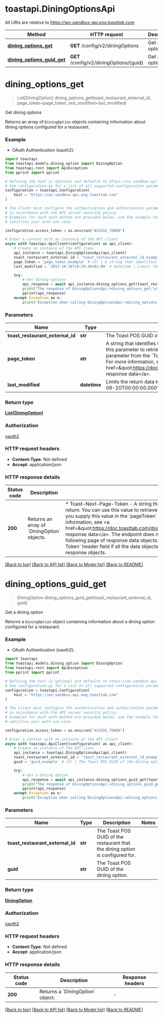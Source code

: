 # toastapi.DiningOptionsApi

All URIs are relative to *https://ws-sandbox-api.eng.toasttab.com*

Method | HTTP request | Description
------------- | ------------- | -------------
[**dining_options_get**](DiningOptionsApi.md#dining_options_get) | **GET** /config/v2/diningOptions | Get dining options 
[**dining_options_guid_get**](DiningOptionsApi.md#dining_options_guid_get) | **GET** /config/v2/diningOptions/{guid} | Get a dining option 


# **dining_options_get**
> List[DiningOption] dining_options_get(toast_restaurant_external_id, page_token=page_token, last_modified=last_modified)

Get dining options 

Returns an array of `DiningOption` objects containing information about dining options configured for a restaurant.


### Example

* OAuth Authentication (oauth2):

```python
import toastapi
from toastapi.models.dining_option import DiningOption
from toastapi.rest import ApiException
from pprint import pprint

# Defining the host is optional and defaults to https://ws-sandbox-api.eng.toasttab.com
# See configuration.py for a list of all supported configuration parameters.
configuration = toastapi.Configuration(
    host = "https://ws-sandbox-api.eng.toasttab.com"
)

# The client must configure the authentication and authorization parameters
# in accordance with the API server security policy.
# Examples for each auth method are provided below, use the example that
# satisfies your auth use case.

configuration.access_token = os.environ["ACCESS_TOKEN"]

# Enter a context with an instance of the API client
async with toastapi.ApiClient(configuration) as api_client:
    # Create an instance of the API class
    api_instance = toastapi.DiningOptionsApi(api_client)
    toast_restaurant_external_id = 'toast_restaurant_external_id_example' # str | The Toast POS GUID of the restaurant that the configuration applies to. 
    page_token = 'page_token_example' # str | A string that identifies the set of data objects that the endpoint will return in its response data. You can use this parameter to retrieve one page of response data. You get the value that you supply in the `pageToken` parameter from the `Toast-Next-Page-Token` header field value of a previous request to the endpoint. For more information, see <a href=\"https://doc.toasttab.com/doc/devguide/apiResponseDataPagination.html\">Paginating response data</a>.  (optional)
    last_modified = '2013-10-20T19:20:30+01:00' # datetime | Limits the return data to objects created or modified after a specific date and time. For example: `2024-06-20T00:00:00.000%2B0000`.  (optional)

    try:
        # Get dining options 
        api_response = await api_instance.dining_options_get(toast_restaurant_external_id, page_token=page_token, last_modified=last_modified)
        print("The response of DiningOptionsApi->dining_options_get:\n")
        pprint(api_response)
    except Exception as e:
        print("Exception when calling DiningOptionsApi->dining_options_get: %s\n" % e)
```



### Parameters


Name | Type | Description  | Notes
------------- | ------------- | ------------- | -------------
 **toast_restaurant_external_id** | **str**| The Toast POS GUID of the restaurant that the configuration applies to.  | 
 **page_token** | **str**| A string that identifies the set of data objects that the endpoint will return in its response data. You can use this parameter to retrieve one page of response data. You get the value that you supply in the &#x60;pageToken&#x60; parameter from the &#x60;Toast-Next-Page-Token&#x60; header field value of a previous request to the endpoint. For more information, see &lt;a href&#x3D;\&quot;https://doc.toasttab.com/doc/devguide/apiResponseDataPagination.html\&quot;&gt;Paginating response data&lt;/a&gt;.  | [optional] 
 **last_modified** | **datetime**| Limits the return data to objects created or modified after a specific date and time. For example: &#x60;2024-06-20T00:00:00.000%2B0000&#x60;.  | [optional] 

### Return type

[**List[DiningOption]**](DiningOption.md)

### Authorization

[oauth2](../README.md#oauth2)

### HTTP request headers

 - **Content-Type**: Not defined
 - **Accept**: application/json

### HTTP response details

| Status code | Description | Response headers |
|-------------|-------------|------------------|
**200** | Returns an array of &#x60;DiningOption&#x60; objects. |  * Toast-Next-Page-Token - A string that identifies the following set of objects that the endpoint will return. You can use this value to retrieve that page of response data. To return the next page of objects you supply this value in the &#x60;pageToken&#x60; parameter of the next request to the endpoint. For more information, see &lt;a href&#x3D;\&quot;https://doc.toasttab.com/doc/devguide/apiResponseDataPagination.html\&quot;&gt;Paginating response data&lt;/a&gt;.  The endpoint does not return the &#x60;Toast-Next-Page-Token&#x60; field if there is no following page of response data objects. For example, the endpoint will not return a &#x60;Toast-Next-Page-Token&#x60; header field if all the data objects fit in one response or if you have reached the last page of response objects.  <br>  |

[[Back to top]](#) [[Back to API list]](../README.md#documentation-for-api-endpoints) [[Back to Model list]](../README.md#documentation-for-models) [[Back to README]](../README.md)

# **dining_options_guid_get**
> DiningOption dining_options_guid_get(toast_restaurant_external_id, guid)

Get a dining option 

Returns a `DiningOption` object containing information about a dining option configured for a restaurant.


### Example

* OAuth Authentication (oauth2):

```python
import toastapi
from toastapi.models.dining_option import DiningOption
from toastapi.rest import ApiException
from pprint import pprint

# Defining the host is optional and defaults to https://ws-sandbox-api.eng.toasttab.com
# See configuration.py for a list of all supported configuration parameters.
configuration = toastapi.Configuration(
    host = "https://ws-sandbox-api.eng.toasttab.com"
)

# The client must configure the authentication and authorization parameters
# in accordance with the API server security policy.
# Examples for each auth method are provided below, use the example that
# satisfies your auth use case.

configuration.access_token = os.environ["ACCESS_TOKEN"]

# Enter a context with an instance of the API client
async with toastapi.ApiClient(configuration) as api_client:
    # Create an instance of the API class
    api_instance = toastapi.DiningOptionsApi(api_client)
    toast_restaurant_external_id = 'toast_restaurant_external_id_example' # str | The Toast POS GUID of the restaurant that the dining option is configured for. 
    guid = 'guid_example' # str | The Toast POS GUID of the dining option.

    try:
        # Get a dining option 
        api_response = await api_instance.dining_options_guid_get(toast_restaurant_external_id, guid)
        print("The response of DiningOptionsApi->dining_options_guid_get:\n")
        pprint(api_response)
    except Exception as e:
        print("Exception when calling DiningOptionsApi->dining_options_guid_get: %s\n" % e)
```



### Parameters


Name | Type | Description  | Notes
------------- | ------------- | ------------- | -------------
 **toast_restaurant_external_id** | **str**| The Toast POS GUID of the restaurant that the dining option is configured for.  | 
 **guid** | **str**| The Toast POS GUID of the dining option. | 

### Return type

[**DiningOption**](DiningOption.md)

### Authorization

[oauth2](../README.md#oauth2)

### HTTP request headers

 - **Content-Type**: Not defined
 - **Accept**: application/json

### HTTP response details

| Status code | Description | Response headers |
|-------------|-------------|------------------|
**200** | Returns a &#x60;DiningOption&#x60; object. |  -  |

[[Back to top]](#) [[Back to API list]](../README.md#documentation-for-api-endpoints) [[Back to Model list]](../README.md#documentation-for-models) [[Back to README]](../README.md)

